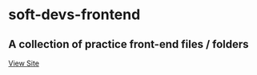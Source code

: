 # soft-devs-frontend
## A collection of practice front-end files / folders

[View Site](https://michael-lyon.github.io/soft-devs-frontend/)